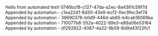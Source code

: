 
 Hello from automated test! 0746bcf8-c127-47da-a2ec-9a4361c58f7d
 Appended by automation - c1ea22d1-8d30-43e9-bcf2-0ec9fec3ef74
Appended by automation - 39690378-b0d9-446d-ab65-b4cab18069ba
Appended by automation - 710077b8-552a-4022-99e3-e89a06e53164
Appended by automation - d1292822-4087-4a22-9b59-8d9d43f22fc1